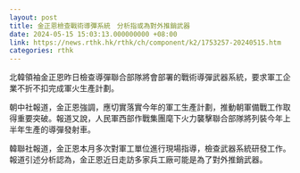 ```yaml
---
layout: post
title: 金正恩檢查戰術導彈系統　分析指或為對外推銷武器
date: 2024-05-15 15:03:13.000000000 +08:00
link: https://news.rthk.hk/rthk/ch/component/k2/1753257-20240515.htm
categories: rthk
---
```


北韓領袖金正恩昨日檢查導彈聯合部隊將會部署的戰術導彈武器系統，要求軍工企業不折不扣完成軍火生產計劃。

朝中社報道，金正恩強調，應切實落實今年的軍工生產計劃，推動朝軍備戰工作取得重要突破。報道又說，人民軍西部作戰集團麾下火力襲擊聯合部隊將列裝今年上半年生產的導彈發射車。

韓聯社報道，金正恩本月多次對軍工單位進行現場指導，檢查武器系統研發工作。報道引述分析認為，金正恩近日走訪多家兵工廠可能是為了對外推銷武器。
